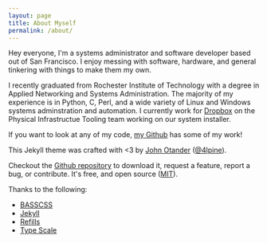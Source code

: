 ```yaml
---
layout: page
title: About Myself
permalink: /about/
---
```


Hey everyone,
I'm a systems administrator and software developer based out of San Francisco.
I enjoy messing with software, hardware, and general tinkering with things to
make them my own.

I recently graduated from Rochester Institute of Technology with a degree in
Applied Networking and Systems Administration. The majority of my experience is
in Python, C, Perl, and a wide variety of Linux and Windows systems adminstration
and automation. I currently work for [Dropbox](http://www.dropbox.com) on the
Physical Infrastructue Tooling team working on our system installer.

If you want to look at any of my code, [my Github](http://github.com/rswiernik)
has some of my work!


This Jekyll theme was crafted with <3 by [John Otander](http://johnotander.com)
([@4lpine](https://twitter.com/4lpine)).

Checkout the [Github repository](https://github.com/johnotander/pixyll) to
download it, request a feature, report a bug, or contribute. It's free, and open
source ([MIT](http://opensource.org/licenses/MIT)).

Thanks to the following:

* [BASSCSS](http://basscss.com)
* [Jekyll](http://jekyllrb.com)
* [Refills](http://refills.bourbon.io/)
* [Type Scale](http://type-scale.com/)
